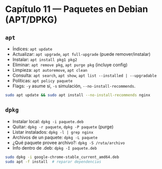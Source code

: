 # Capítulo 11 — Paquetes en Debian (APT/DPKG)

## `apt`
- Índices: `apt update`
- Actualizar: `apt upgrade`, `apt full-upgrade` (puede remover/instalar)
- Instalar: `apt install pkg1 pkg2`
- Eliminar: `apt remove pkg`, `apt purge pkg` (incluye config)
- Limpieza: `apt autoremove`, `apt clean`
- Consulta: `apt search`, `apt show`, `apt list --installed | --upgradable`
- Políticas: `apt policy paquete`
- Flags: `-y` asume sí, `-s` simulación, `--no-install-recommends`.
```bash
sudo apt update && sudo apt install --no-install-recommends nginx
```

## `dpkg`
- Instalar local: `dpkg -i paquete.deb`
- Quitar: `dpkg -r paquete`, `dpkg -P paquete` (purge)
- Listar instalados: `dpkg -l | grep nginx`
- Archivos de un paquete: `dpkg -L paquete`
- ¿Qué paquete provee archivo?: `dpkg -S /ruta/archivo`
- Info dentro de .deb: `dpkg -I paquete.deb`
```bash
sudo dpkg -i google-chrome-stable_current_amd64.deb
sudo apt -f install  # reparar dependencias
```
